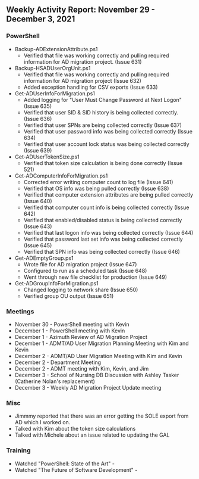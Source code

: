 ## Weekly Activity Report: November 29 - December 3, 2021

### PowerShell
* Backup-ADExtensionAttribute.ps1
  * Verified that file was working correctly and pulling required information for AD migration project. (Issue 631)
* Backup-HSADUserOrgUnit.ps1
  * Verified that file was working correctly and pulling required information for AD migration project (Issue 632)
  * Added exception handling for CSV exports (Issue 633)
* Get-ADUserInfoForMigration.ps1
  * Added logging for "User Must Change Password at Next Logon" (Issue 635)
  * Verified that user SID & SID history is being collected correctly. (Issue 636)
  * Verified that user SPNs are being collected correctly (Issue 637)
  * Verified that user password info was being collected correctly (Issue 634)
  * Verified that user account lock status was being collected correctly (Issue 639)
* Get-ADUserTokenSize.ps1
  * Verified that token size calculation is being done correctly (Issue 521)
* Get-ADComputerInfoForMigration.ps1
  * Corrected error writing computer count to log file (Issue 641)
  * Verified that OS info was being pulled correctly (Issue 638)
  * Verified that computer extension attributes are being pulled correctly (Issue 640)
  * Verified that computer count info is being collected correctly (Issue 642)
  * Verified that enabled/disabled status is being collected correctly (Issue 643)
  * Verified that last logon info was being collected correctly (Issue 644)
  * Verified that password last set info was being collected correctly (Issue 645)
  * Verified that SPN info was being collected correctly (Issue 646)
* Get-ADEmptyGroup.ps1
  * Wrote file for AD migration project (Issue 647)
  * Configured to run as a scheduled task (Issue 648)
  * Went through new file checklist for production (Issue 649)
* Get-ADGroupInfoForMigration.ps1
  * Changed logging to network share (Issue 650)
  * Verified group OU output (Issue 651)

### Meetings
* November 30 - PowerShell meeting with Kevin
* December 1 - PowerShell meeting with Kevin
* December 1 - Azimuth Review of AD Migration Project
* December 1 - ADMT/AD User Migration Planning Meeting with Kim and Kevin
* December 2 - ADMT/AD User Migration Meeting with Kim and Kevin
* December 2 - Department Meeting
* December 2 - ADMT meeting with Kim, Kevin, and Jim
* December 3 - School of Nursing DB Discussion with Ashley Tasker (Catherine Nolan's replacement)
* December 3 - Weekly AD Migration Project Update meeting

### Misc
* Jimmmy reported that there was an error getting the SOLE export from AD which I worked on.
* Talked with Kim about the token size calculations
* Talked with Michele about an issue related to updating the GAL

### Training
* Watched "PowerShell: State of the Art" - 
* Watched "The Future of Software Development" -

